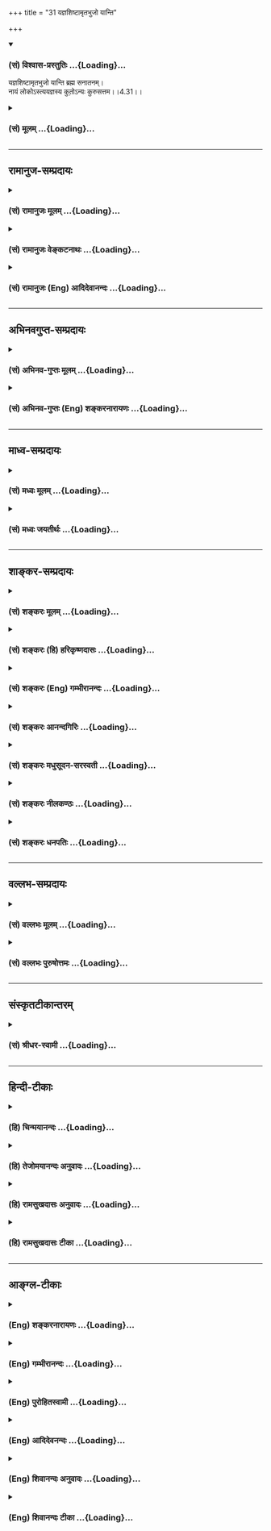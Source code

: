 +++
title = "31 यज्ञशिष्टामृतभुजो यान्ति"

+++
<div class="js_include" newlevelforh1="3" title="(सं) विश्वास-प्रस्तुतिः" unfilled url="/purANam_vaiShNavam/mahAbhAratam/06-bhIShma-parva/03-bhagavad-gItA-parva/saMskRtam/vishvAsa-prastutiH/04_jnAna-yogaH_brahmArp/31_yajnashiShTAmRtab.md">
<details open><summary><h3>(सं) विश्वास-प्रस्तुतिः ...{Loading}...</h3></summary>

यज्ञशिष्टामृतभुजो यान्ति ब्रह्म सनातनम्।  
नायं लोकोऽस्त्ययज्ञस्य कुतो़ऽन्यः कुरुसत्तम।।4.31।।
</details>
</div>
<div class="js_include collapsed" newlevelforh1="3" title="(सं) मूलम्" unfilled url="/purANam_vaiShNavam/mahAbhAratam/06-bhIShma-parva/03-bhagavad-gItA-parva/saMskRtam/mUlam/04_jnAna-yogaH_brahmArp/31_yajnashiShTAmRtab.md">
<details><summary><h3>(सं) मूलम् ...{Loading}...</h3></summary>

यज्ञशिष्टामृतभुजो यान्ति ब्रह्म सनातनम्।  
नायं लोकोऽस्त्ययज्ञस्य कुतो़ऽन्यः कुरुसत्तम।।4.31।।
</details>
</div>


_________________
## रामानुज-सम्प्रदायः
<div class="js_include collapsed" newlevelforh1="3" title="(सं) रामानुजः मूलम्" unfilled url="/purANam_vaiShNavam/mahAbhAratam/06-bhIShma-parva/03-bhagavad-gItA-parva/saMskRtam/rAmAnujaH/mUlam/04_jnAna-yogaH_brahmArp/31_yajnashiShTAmRtab.md">
<details><summary><h3>(सं) रामानुजः मूलम् ...{Loading}...</h3></summary>

।।4.31।।**यज्ञशिष्टा**मृतेन शरीरधारणं कुर्वन्त एव कर्मयोगे व्यापृताः
**सनातनं** च **ब्रह्म यान्ति। अयज्ञस्य**
महायज्ञादिपूर्वकनित्यनैमित्तिककर्मरहितस्य **न अयं लोकः** न प्राकृतलोकः
प्राकृतलोकसम्बन्धिधर्मार्थकामाख्यः पुरुषार्थः न सिध्यति **कुतः** इतः
**अन्यः** मोक्षाख्यः पुरुषार्थः। परमपुरुषार्थतया मोक्षस्य प्रस्तुतत्वात्
तदितरपुरुषार्थःअयं लोकः इति निर्दिश्यते स हि प्राकृतः।

</details>
</div>
<div class="js_include collapsed" newlevelforh1="3" title="(सं) रामानुजः वेङ्कटनाथः" unfilled url="/purANam_vaiShNavam/mahAbhAratam/06-bhIShma-parva/03-bhagavad-gItA-parva/saMskRtam/rAmAnujaH/venkaTanAthaH/04_jnAna-yogaH_brahmArp/31_yajnashiShTAmRtab.md">
<details><summary><h3>(सं) रामानुजः वेङ्कटनाथः ...{Loading}...</h3></summary>

  
  
।।4.31।। कर्मयोगावान्तरभेदनिष्ठत्वाभिमानेन
सामान्यधर्मभूतनित्यनैमित्तिकादिपरित्यागिनः
सकलपुरुषार्थानर्हतोच्यतेनायमित्यर्धेन। अयज्ञस्येति व्याख्येयं पदम्। नायं
लोकः इत्यत्रायमिति निर्देशाभिप्रेतं दर्शयतिन प्राकृतलोक इति।
लोकस्वरूपमात्रनिषेधभ्रमव्युदासायाहप्राकृतलोकसम्बन्धीति। अयं लोकः इति
प्रत्यक्षसिद्धभूलोकपरत्वौचित्यात्कुतोऽन्यः इतीदं स्वर्गादिपरं किं न
स्यात् इत्याशङ्क्याहपरमपुरुषार्थतयेति। अयज्ञस्य मोक्षाभावे प्रतिपादिते
हि तदर्थं तदुपादानं स्यादिति भावः।
मोक्षव्यतिरिक्तदृष्टानुश्रविकपुरुषार्थवर्गत्रयस्यायं लोक इति
निर्देशहेतुभूतसाधारणोपाधिं प्रस्तुतपरमपुरुषार्थविरुद्धरूपत्वं च
व्यञ्जयितुमाह स हि प्राकृत इति। प्रकृतिपरिणामविशेषरूपत्वात्
तत्संसृष्टस्य प्राप्यत्वाच्च प्राकृतत्वोक्तिः।  
  

</details>
</div>
<div class="js_include collapsed" newlevelforh1="3" title="(सं) रामानुजः (Eng) आदिदेवानन्दः" unfilled url="/purANam_vaiShNavam/mahAbhAratam/06-bhIShma-parva/03-bhagavad-gItA-parva/saMskRtam/rAmAnujaH/english/AdidevAnandaH/04_jnAna-yogaH_brahmArp/31_yajnashiShTAmRtab.md">
<details><summary><h3>(सं) रामानुजः (Eng) आदिदेवानन्दः ...{Loading}...</h3></summary>

4.31 He 'who offers no sacrifices,' i.e., he who does not devote himself
to obligatory and occasional actions, preceded by the performance of the
'great sacrifices' etc., will not be able to achieve human ends which
are associated with the material world and are called by the names of
virtue, wealth and worldly satisfactions. How then can the man's supreme
end called release (Moksa), which is other than these, be attained; As
Moksa, man's supreme end, has been mentioned, other objectives different
from it, are named 'this world.' That is, indeed, the material world.
\[Perhaps the idea is that all types of sacrificers should perform the
Panca-Maha-Yajnas, and take the remnants of it as their daily food. Only
in this way can we give some meaning to 'ambrosial food' connected with
the performance of all the various kinds of sacrifice mentioned in the
above verses.\]

</details>
</div>


_________________
## अभिनवगुप्त-सम्प्रदायः
<div class="js_include collapsed" newlevelforh1="3" title="(सं) अभिनव-गुप्तः मूलम्" unfilled url="/purANam_vaiShNavam/mahAbhAratam/06-bhIShma-parva/03-bhagavad-gItA-parva/saMskRtam/abhinava-guptaH/mUlam/04_jnAna-yogaH_brahmArp/31_yajnashiShTAmRtab.md">
<details><summary><h3>(सं) अभिनव-गुप्तः मूलम् ...{Loading}...</h3></summary>

।।4.31।। यज्ञेति। यज्ञेन शिष्टम् आहृतं यज्ञाच्च +++(N यज्ञाश्च)+++
निजकरणतर्पणरूपादवशिष्टं वा स्वात्मविश्रान्तिरूपं परानन्द +++(N परानन्दं)+++
निरानन्दात्मकममृतमुपभुञ्जाना अपि +++(N भुञ्जाना इति यथेच्छम्)+++ यथेच्छं
संसृज्यन्ते ब्रह्मतयेति। तदुपरम्यते अतिरहस्यस्फुटप्रकटनवाचालतायाः। अत्र
बहुतरो रहस्यरसः अन्तःसंलीनीकृतोऽपि निबिडतरभक्तिसेवासम्प्रसादितगुरुचरण +++(S
N गुरुवचनसं )+++ संप्राप्तसंप्रदायमहौषधसमीकृतधातूनां चर्वणादिविषयतां
भूतार्थास्वादहेतुतां च प्रतिपद्यते ( प्रतिपाद्यते)। अत्र व्याख्यान्तराणि
टीकाकारैः प्रदर्शितानि। तानि अस्मद्गुरुपादनिरुक्तानि च स्वयमेव सचेतसः
संप्रधार्यन्तामितिं किमन्येन +++(omits किमन्येन)+++ हन्त
व्याख्यातृवचनदूषणाविनोदनेन। तदुपक्रान्तमेवोपक्रम्यते +++(S पगम्यते)+++।

</details>
</div>
<div class="js_include collapsed" newlevelforh1="3" title="(सं) अभिनव-गुप्तः (Eng) शङ्करनारायणः" unfilled url="/purANam_vaiShNavam/mahAbhAratam/06-bhIShma-parva/03-bhagavad-gItA-parva/saMskRtam/abhinava-guptaH/english/shankaranArAyaNaH/04_jnAna-yogaH_brahmArp/31_yajnashiShTAmRtab.md">
<details><summary><h3>(सं) अभिनव-गुप्तः (Eng) शङ्करनारायणः ...{Loading}...</h3></summary>

4.31 Yajna-etc. They enjoy the nectar of the Parananda and the
Nirananda, which is of the nature of relaxing in their own Self and
which has been ordained-i.e., brought about - by the sacrifice and which
is the remnant of the sacrifice in the form of satisfying \[the deities
of\] their own sense-organs. Yet, remaining as Brahman Itself, they get
themselves mixed \[in this mundane life\] to their heart-content. Here
we refrain \[ourselves\] from the free talk of clearly disclosing what
is highly secret. Further, here a good amount of tasty secret has been
kept well hidden. Yet, this becomes an object of \[actual\] chewing and
\[thus\] becomes the cause for enjoying (realising) what is Real, in the
case of those persons whose \[bodily and internal\] elements have been
ealised by the powerful medicines of the tradition learnt from the
revered teachers, pleased with service, laden with very assiduous
devotion. In this context other explanations have been offered by
\[other\] commentators. However, let the intellectuals weigh and decide
for themselves, those explanations and the etymological interpretations
offered by our revered preceptors. So, look ! What is the use of the
sport of criticising the statements of those commentators ; Hence let us
stick to only what we have begun with.

</details>
</div>


_________________
## माध्व-सम्प्रदायः
<div class="js_include collapsed" newlevelforh1="3" title="(सं) मध्वः मूलम्" unfilled url="/purANam_vaiShNavam/mahAbhAratam/06-bhIShma-parva/03-bhagavad-gItA-parva/saMskRtam/madhvaH/mUlam/04_jnAna-yogaH_brahmArp/31_yajnashiShTAmRtab.md">
<details><summary><h3>(सं) मध्वः मूलम् ...{Loading}...</h3></summary>

।।4.30 4.31।। नियताहारत्वेनैव प्राणशोषात्प्राणान् प्राणेषु जुह्वति।
यच्छेद्वाङ्मनसी प्राज्ञः कठ.3।13 इत्यादिश्रुत्युक्तप्रकारेण वा। अन्यदपि
ग्रन्थान्तरे सिद्धम्। यदस्याल्पाशनं तेन प्राणाः प्राणेषु वै हुताः इति।

</details>
</div>
<div class="js_include collapsed" newlevelforh1="3" title="(सं) मध्वः जयतीर्थः" unfilled url="/purANam_vaiShNavam/mahAbhAratam/06-bhIShma-parva/03-bhagavad-gItA-parva/saMskRtam/madhvaH/jayatIrthaH/04_jnAna-yogaH_brahmArp/31_yajnashiShTAmRtab.md">
<details><summary><h3>(सं) मध्वः जयतीर्थः ...{Loading}...</h3></summary>

।।4.30 4.31।। अपरे नियत इत्यत्र प्राणानां प्राणेषु कीदृशो होमः
नियताहारत्वस्य कथं तत्रोपयोगः इत्यत आह **नियते**ति।
प्राणशोषादिन्द्रियवृत्तीनां वृत्तिमत्त्विन्द्रियेषु
सङ्कोचाज्जुह्वतीत्युच्यत इति शेषः। एवशब्देन श्रोत्रादीनीत्यतो भेदं
दर्शयति। तत्र प्रत्याहारेणात्र नियताहारत्वेनेति। प्राणनित्यादिकं
प्रकारान्तरेण व्याचष्टे **यच्छेदि**ति। वाग्वाचं मनसि यच्छेत्। तन्नियतां
ध्यायेत् अवराणामिन्द्रियदेवतानां उत्तमेन्द्रियदेवतानियतत्वचिन्तनं
प्रकारार्थः। वा प्राणानां प्राणेषु होम इति शेषः। अस्मिन्पक्षे नियताहार
इति पृथक् यज्ञो ज्ञातव्यः। इदमेवास्तु व्याख्यानं श्रौतत्वात्किं
पूर्वेणेत्यत आह **अन्यदपी**ति।

</details>
</div>


_________________
## शाङ्कर-सम्प्रदायः
<div class="js_include collapsed" newlevelforh1="3" title="(सं) शङ्करः मूलम्" unfilled url="/purANam_vaiShNavam/mahAbhAratam/06-bhIShma-parva/03-bhagavad-gItA-parva/saMskRtam/shankaraH/mUlam/04_jnAna-yogaH_brahmArp/31_yajnashiShTAmRtab.md">
<details><summary><h3>(सं) शङ्करः मूलम् ...{Loading}...</h3></summary>

।।4.31।। **यज्ञशिष्टामृतभुजः** यज्ञानां शिष्टं यज्ञशिष्टं यज्ञशिष्टं च
तत् अमृतं च यज्ञशिष्टामृतं तत् भुञ्जते इति यज्ञशिष्टामृतभुजः। यथोक्तान्
यज्ञान् कृत्वा तच्छिष्टेन कालेन यथाविधिचोदितम् अन्नम् अमृताख्यं भुञ्जते
इति यज्ञशिष्टामृतभुजः **यान्ति** गच्छन्ति **ब्रह्म सनातनं** चिरन्तनं
मुमुक्षवश्चेत् कालातिक्रमापेक्षया इति सामर्थ्यात् गम्यते। **न अयं लोकः**
सर्वप्राणिसाधारणोऽपि **अस्ति** यथोक्तानां यज्ञानां एकोऽपि यज्ञः यस्य
नास्ति सः **अयज्ञः** तस्य। **कुतः अन्यो** विशिष्टसाधनसाध्यः
**कुरुसत्तम**।।

</details>
</div>
<div class="js_include collapsed" newlevelforh1="3" title="(सं) शङ्करः (हि) हरिकृष्णदासः" unfilled url="/purANam_vaiShNavam/mahAbhAratam/06-bhIShma-parva/03-bhagavad-gItA-parva/saMskRtam/shankaraH/hindI/harikRShNadAsaH/04_jnAna-yogaH_brahmArp/31_yajnashiShTAmRtab.md">
<details><summary><h3>(सं) शङ्करः (हि) हरिकृष्णदासः ...{Loading}...</h3></summary>

।।4.31।। इस प्रकार उपर्युक्त यज्ञोंका सम्पादन करके यज्ञोंके शेषका नाम
यज्ञशिष्ट है वही अमृत है उसको जो भोगते हैं वे यज्ञशिष्ट अमृतभोजी हैं।
उपर्युक्त यज्ञोंको करके उससे बचे हुए समयद्वारा यथाविधि प्राप्त अमृतरूप
विहित अन्नको भक्षण करनेवाले यज्ञशिष्ट अमृतभोजी पुरुष सनातन यानी चिरन्तन
ब्रह्मको प्राप्त होते हैं। यहाँ यान्ति इस गतिविषयक शब्दकी शक्तिसे यह
पाया जाता है कि यदि यज्ञ करनेवाले मुमुक्षु होते हैं तो कालातिक्रमकी
अपेक्षासे ( मरनेके बाद कितने ही कालतक ब्रह्मलोकमें रहकर फिर प्रलयके समय
) ब्रह्मको प्राप्त होते हैं। हे कुरुश्रेष्ठ जो मनुष्य उपर्युक्त
यज्ञोंमेंसे एक भी यज्ञ नहीं करता उस यज्ञरहित पुरुषको सब प्राणियोंके लिये
जो साधारण है ऐसा यह लोक भी नहीं मिलता फिर विशेष साधनोंद्वारा प्राप्त
होनेवाला अन्य लोक तो मिल ही कैसे सकता है।

</details>
</div>
<div class="js_include collapsed" newlevelforh1="3" title="(सं) शङ्करः (Eng) गम्भीरानन्दः" unfilled url="/purANam_vaiShNavam/mahAbhAratam/06-bhIShma-parva/03-bhagavad-gItA-parva/saMskRtam/shankaraH/english/gambhIrAnandaH/04_jnAna-yogaH_brahmArp/31_yajnashiShTAmRtab.md">
<details><summary><h3>(सं) शङ्करः (Eng) गम्भीरानन्दः ...{Loading}...</h3></summary>

4.31 Yajna-sista-amrta-bhujah, those who partake of the nectar left over
after a sacrifice, i.e. those who, after performing the sacrifices
described above, eat, during the leisure after the sacrifice, the food
called nectar, as prescribed by the injunctions; yanti, reach; sanatanam
brahma, the eternal Brahman. For the sake of consistency (with the
Upanisads) it is understood that if they (the sacrificers) are seekers
of liberation, (then they reach Brahman) in due course of time. \[The
Upanisads describe the different stages through which those who do good
deeds and practise meditation have to pass before reaching the alified
Brahman after death. For liberation there is need also of purification
of the heart, Thus, they reach Brahman by stages, and not immediately
after death. (See Ch. 8.5 and subseent portion; also, Br. 4.3.35 to
4.4.25, etc.)\] Even ayam lokah, this world, common to all beings; na
asti, ceases to exist; ayajnasya, for one who does not perform
sacrifices, for him who does not have to his credit even a single one of
the above sacrifices. Kutah anyah, what to speak of the other world
which can be achieved through special disciplines; kurusattama, O best
among the Kurus!

</details>
</div>
<div class="js_include collapsed" newlevelforh1="3" title="(सं) शङ्करः आनन्दगिरिः" unfilled url="/purANam_vaiShNavam/mahAbhAratam/06-bhIShma-parva/03-bhagavad-gItA-parva/saMskRtam/shankaraH/AnandagiriH/04_jnAna-yogaH_brahmArp/31_yajnashiShTAmRtab.md">
<details><summary><h3>(सं) शङ्करः आनन्दगिरिः ...{Loading}...</h3></summary>

।।4.31।। यथोक्तयज्ञनिर्वर्तनानन्तरं क्षीणे कल्मषे किं स्यादित्याशङ्क्याह
**एवमिति।** यथोक्तानां यज्ञानां मध्ये केनचिदपि यज्ञेनाविशेषितस्य
पुरुषस्य प्रत्यवायं दर्शयति **नायमिति।** कथं
यथोक्तयज्ञानुष्ठायिनामवशिष्टेन कालेन विहितान्नभुजां
ब्रह्मप्राप्तिरित्याशङ्क्य मुमुक्षुत्वे सति चित्तशुद्धिद्वारेत्याह
**मुमुक्षवश्चेदिति।** तत्किमिदानीं साक्षादेव मोक्षो विवक्षितः तथाच
गतिश्रुतिविरोधः स्यादित्याशङ्क्य
गतिनिर्देशसामर्थ्यात्क्रममुक्तिरत्राभिप्रेतेत्याह **कालातीति।** तृतीयं
पादं व्याचष्टे **नायमिति।** विवक्षितं कैमुतिकन्यायमाह **कुत इति।**
साधारणलोकाभावे पुनरसाधारणलोकप्राप्तिर्दूरनिरस्तेत्यर्थः। यथोक्तेऽर्थे
बुद्धिसमाधानं कुरुकुलप्रधानस्यार्जुनस्यानायासलभ्यमिति वक्तुं
कुरुसत्तमेत्युक्तम्।

</details>
</div>
<div class="js_include collapsed" newlevelforh1="3" title="(सं) शङ्करः मधुसूदन-सरस्वती" unfilled url="/purANam_vaiShNavam/mahAbhAratam/06-bhIShma-parva/03-bhagavad-gItA-parva/saMskRtam/shankaraH/madhusUdana-sarasvatI/04_jnAna-yogaH_brahmArp/31_yajnashiShTAmRtab.md">
<details><summary><h3>(सं) शङ्करः मधुसूदन-सरस्वती ...{Loading}...</h3></summary>

।।4.31।। एवमन्वये गुणमुक्त्वा व्यतिरेके दोषमाहार्धेन उक्तानां यज्ञानां
मध्येऽन्यतमोऽपि यज्ञो यस्य नास्ति सोऽयज्ञस्तस्यायमल्पसुखोऽपि मनुष्यलोको
नास्ति सर्वनिन्द्यत्वात् कुतोऽन्यो विशिष्टसाधनसाध्यः परलोकः हे
कुरुसत्तम।

</details>
</div>
<div class="js_include collapsed" newlevelforh1="3" title="(सं) शङ्करः नीलकण्ठः" unfilled url="/purANam_vaiShNavam/mahAbhAratam/06-bhIShma-parva/03-bhagavad-gItA-parva/saMskRtam/shankaraH/nIlakaNThaH/04_jnAna-yogaH_brahmArp/31_yajnashiShTAmRtab.md">
<details><summary><h3>(सं) शङ्करः नीलकण्ठः ...{Loading}...</h3></summary>

।।4.31।। सर्वेषामेतेषां मध्येऽन्यतममप्यनुष्ठातुमशक्तं प्रति प्राह
**यज्ञेति।** यज्ञाः पञ्चमहायज्ञास्तेभ्यः शिष्टमवशिष्टमन्नममृताख्यं ये
भुञ्जते तेऽपि चित्तशुद्धिद्वारा सनातनं ब्रह्म यान्ति प्राप्नुवन्ति।
अयज्ञस्य पूर्वोक्तेषु द्वादशस्वन्यतमो वा नित्याः पञ्च वा यस्य यज्ञा न
सन्ति सोऽयज्ञस्तस्यायमपि लोको नास्ति अन्यः परलोक आत्मलोको वा कुतो भवेत्।
न कुतश्चिदित्यर्थः।

</details>
</div>
<div class="js_include collapsed" newlevelforh1="3" title="(सं) शङ्करः धनपतिः" unfilled url="/purANam_vaiShNavam/mahAbhAratam/06-bhIShma-parva/03-bhagavad-gItA-parva/saMskRtam/shankaraH/dhanapatiH/04_jnAna-yogaH_brahmArp/31_yajnashiShTAmRtab.md">
<details><summary><h3>(सं) शङ्करः धनपतिः ...{Loading}...</h3></summary>

।।4.31।। एवं यथोक्तान्यज्ञान्निर्वर्त्य तच्छिष्टेन कालेन
यथाविधिचोदितमन्नं अमृताख्यं भूञ्जत इति यज्ञशिष्टामृतभुजः। यत्त्वन्ये
सर्वेषामप्येतेषां मध्येऽन्यतममप्यनुष्ठातुमशक्यं प्रति प्राह **यञ्जेति।**
यज्ञाः पञ्चमहायज्ञास्तेभ्यः शिष्टमवशिष्टमन्नममृताख्यं ये भुञ्जत इत्यादि
तच्चिन्त्यम्। श्रुतहानेरश्रुतकल्पनायाश्चान्याय्यत्वात्। पञ्चयज्ञानामपि
दैवादिश्रौतस्मार्तयज्ञेष्वन्तर्भावाच्च। ब्रह्म सनातनं मोक्षाख्यं यान्ति।
यथोक्तानां यज्ञानामेकोऽपि यज्ञो यस्य नास्ति सोऽयज्ञः तस्यायं लोकः
सर्वप्राणिसाधारणोऽपि नास्ति। शुद्धचितेन श्रवणादिविशिष्टसाधनलभ्योऽन्यः
सर्वलोकातीत आत्मस्वरुपस्तस्य कुतः। कुरुसत्तमेति संबोधयन् कुरवोऽपि
यज्ञविद आसन् त्वं तु तेषु सत्तमः श्रेष्ठोऽतः त्वया यज्ञवित्त्वमवश्यं
संपादनीयमिति सूचयति।

</details>
</div>


_________________
## वल्लभ-सम्प्रदायः
<div class="js_include collapsed" newlevelforh1="3" title="(सं) वल्लभः मूलम्" unfilled url="/purANam_vaiShNavam/mahAbhAratam/06-bhIShma-parva/03-bhagavad-gItA-parva/saMskRtam/vallabhaH/mUlam/04_jnAna-yogaH_brahmArp/31_yajnashiShTAmRtab.md">
<details><summary><h3>(सं) वल्लभः मूलम् ...{Loading}...</h3></summary>

।।4.30 4.31।। अपरे तु आहारतर्पणप्राणानेव (वृत्तीः) प्राणेषु विलापयन्ति
इति संयताहाराः। अन्यथौदरीयसर्वभागपूरणे रोधो योगश्च न स्यात्। तदर्थं
प्रारीप्सूनामाहारो नियन्तव्य एव। एते सर्वे यज्ञविदस्तेन च निष्कलमषाः
स्वाधिकारागतं यज्ञशिष्टममृतं च भुञ्जत इति तथा ते सर्वे सनातनं नित्यं
ब्रह्म साक्षात् परम्परया च यान्ति। तदकरणे दोषदर्शनेन व्यतिरेचयति
नायमिति। अयमल्पानन्दोऽपि लोको देहो वाऽयज्ञस्य न भवति ततोऽन्यो दिव्यस्तु
कुतः इति कर्त्तव्यता बोधिता। अपरं च दर्शनप्रकारः प्रसङ्गादुक्तः।
ब्रह्मज्ञानिनाऽपि सर्वसन्न्यासतो ब्रह्मयज्ञाभिधः क्रियते इतिन हि
कश्चित्क्षणमपि जातु तिष्ठति 3।5 इति समर्थितम्।

</details>
</div>
<div class="js_include collapsed" newlevelforh1="3" title="(सं) वल्लभः पुरुषोत्तमः" unfilled url="/purANam_vaiShNavam/mahAbhAratam/06-bhIShma-parva/03-bhagavad-gItA-parva/saMskRtam/vallabhaH/puruShottamaH/04_jnAna-yogaH_brahmArp/31_yajnashiShTAmRtab.md">
<details><summary><h3>(सं) वल्लभः पुरुषोत्तमः ...{Loading}...</h3></summary>

  
  
।।4.31।। एवं यज्ञैर्निष्कल्मषा भूत्वा मत्स्मरणादिना ब्रह्म
प्राप्नुवन्तीत्याह यज्ञशिष्टेति। यज्ञशिष्टामृतभुजः यज्ञे शिष्टमवशिष्टं
यदमृतं मत्स्मरणरूपं तद्भुजस्तद्भोगकर्तारः सनातनं ब्रह्म अक्षरात्मकं
यान्ति प्राप्नुवन्ति। अत एवयस्य स्मृत्या इत्यादिना भगवत्स्मरणेनैव
कर्मादीनां पूर्णत्वम्। एवं यज्ञकर्तॄणामक्षरप्राप्तिमुक्त्वा तदकर्तॄणां
बाधकमाह नायमिति। हे कुरुसत्तम सत्कुलोत्पन्न
अयज्ञस्यमद्विभूतिरूपमदाज्ञादिरूपयज्ञरहितस्यायं लोको नास्ति। अस्मिन्नपि
लोके निन्दितः सन् तदा अन्यः अक्षरात्मकः कुतः प्राप्यः इति शेषः।  
  

</details>
</div>


_________________
## संस्कृतटीकान्तरम्
<div class="js_include collapsed" newlevelforh1="3" title="(सं) श्रीधर-स्वामी" unfilled url="/purANam_vaiShNavam/mahAbhAratam/06-bhIShma-parva/03-bhagavad-gItA-parva/saMskRtam/shrIdhara-svAmI/04_jnAna-yogaH_brahmArp/31_yajnashiShTAmRtab.md">
<details><summary><h3>(सं) श्रीधर-स्वामी ...{Loading}...</h3></summary>

।।4.31।।**यज्ञशिष्टेति।** यज्ञान्कृत्वाऽवशिष्टे कालेऽनिषिद्धमन्नममृतरूपं
भुञ्जत इति तथा ते सनातनं ब्रह्म ज्ञानद्वारेण प्राप्नुवन्ति। तदकरणे
दोषमाह **नायं लोक इति।** अयमल्पसुखोऽपि मनुष्यलोकोऽयज्ञस्य
यज्ञानुष्ठानशून्यस्य नास्ति। कुतोऽन्यः परलोकः। अतो यज्ञाः सर्वथा
कर्तव्या इत्यर्थः।

</details>
</div>


_________________
## हिन्दी-टीकाः
<div class="js_include collapsed" newlevelforh1="3" title="(हि) चिन्मयानन्दः" unfilled url="/purANam_vaiShNavam/mahAbhAratam/06-bhIShma-parva/03-bhagavad-gItA-parva/hindI/chinmayAnandaH/04_jnAna-yogaH_brahmArp/31_yajnashiShTAmRtab.md">
<details><summary><h3>(हि) चिन्मयानन्दः ...{Loading}...</h3></summary>

।।4.31।। प्राचीनकाल में यज्ञकर्म में अग्नि की आहुति देने के पश्चात् जो
कुछ अवशिष्ट रह जाता था उसे ही अमृत कहते थे जिसका सेवन भक्तगण ईश्वर का
प्रसाद समझकर करते थे। उनका यह विश्वास था कि भक्तिपूर्वक इस अमृतसेवन से
अन्तकरण की शुद्धि हो सकती है। इस रूपक के आध्यात्मिक लक्ष्यार्थ पर विचार
करने पर ज्ञात होगा कि अवशिष्ट अमृत का अभिप्राय उपर्युक्त यज्ञों के आचरण
से प्राप्त फल से है। इन यज्ञों के आचरण का फल है आत्मसंयम अथवा दूसरे
शब्दों में संगठित व्यक्तित्व। इस फल को प्राप्त पुरुष ही ध्यानाभ्यास के
योग्य होते हैं। संगठित व्यक्तित्व का पुरुष ही ध्यान के लिये आवश्यक मन के
समत्व को प्राप्त करके अनन्तस्वरूप ब्रह्म को आत्मरूप से पहचान सकता है। इस
श्लोक की दूसरी पंक्ति निषेध की भाषा में उपर्युक्त सिद्धांत को और अधिक
स्पष्ट करती है। पुरुषार्थ के बिना आत्मविकास नहीं हो सकता। अकर्मण्यता से
कोई किसी भी क्षेत्र में लाभान्वित नहीं हो सकता। निस्वार्थ कर्म के बिना
जब इस लोक में ही कोई शाश्वत फल नहीं प्राप्त होता तब परलोक के सम्बन्ध में
क्या कर सकता है इस स्थान पर दो शंकाएं मन में उठ सकती हैं। क्या ये सभी
मार्ग एक ही लक्ष्य तक पहुँचाते हैं अथवा विभिन्न लक्ष्यों तक तथा दूसरी
शंका यह हो सकती है कि क्या ये सब मार्ग भगवान् के बौद्धिक विचार मात्र तो
नहीं हैं भगवान् इन शंकाओं का निराकरण करते हुए कहते हैं

</details>
</div>
<div class="js_include collapsed" newlevelforh1="3" title="(हि) तेजोमयानन्दः अनुवादः" unfilled url="/purANam_vaiShNavam/mahAbhAratam/06-bhIShma-parva/03-bhagavad-gItA-parva/hindI/tejomayAnandaH/anuvAdaH/04_jnAna-yogaH_brahmArp/31_yajnashiShTAmRtab.md">
<details><summary><h3>(हि) तेजोमयानन्दः अनुवादः ...{Loading}...</h3></summary>

।।4.31।। हे कुरुश्रेष्ठ ! यज्ञ के अवशिष्ट अमृत को भोगने वाले पुरुष सनातन
ब्रह्म को प्राप्त होते हैं। यज्ञ रहित पुरुष को यह लोक भी नहीं मिलता,
फिर परलोक कैसे मिलेगा;

</details>
</div>
<div class="js_include collapsed" newlevelforh1="3" title="(हि) रामसुखदासः अनुवादः" unfilled url="/purANam_vaiShNavam/mahAbhAratam/06-bhIShma-parva/03-bhagavad-gItA-parva/hindI/rAmasukhadAsaH/anuvAdaH/04_jnAna-yogaH_brahmArp/31_yajnashiShTAmRtab.md">
<details><summary><h3>(हि) रामसुखदासः अनुवादः ...{Loading}...</h3></summary>

।।4.31।। हे कुरुवंशियोंमें श्रेष्ठ अर्जुन ! यज्ञसे बचे हुए अमृतका अनुभव
करनेवाले सनातन परब्रह्म परमात्माको प्राप्त होते हैं। यज्ञ न करनेवाले
मनुष्यके लिये यह मनुष्यलोक भी सुखदायक नहीं है, फिर परलोक कैसे सुखदायक
होगा;

</details>
</div>
<div class="js_include collapsed" newlevelforh1="3" title="(हि) रामसुखदासः टीका" unfilled url="/purANam_vaiShNavam/mahAbhAratam/06-bhIShma-parva/03-bhagavad-gItA-parva/hindI/rAmasukhadAsaH/TIkA/04_jnAna-yogaH_brahmArp/31_yajnashiShTAmRtab.md">
<details><summary><h3>(हि) रामसुखदासः टीका ...{Loading}...</h3></summary>

4.31।।***व्याख्या--*'यज्ञशिष्टामृतभुजो यान्ति ब्रह्म सनातनम्'--**यज्ञ
करनेसे अर्थात् निष्कामभावपूर्वक दूसरोंको सुख पहुँचानेसे समताका अनुभव हो
जाना ही 'यज्ञशिष्ट अमृत' का अनुभव करना है। अमृत अर्थात् अमरताका अनुभव
करनेवाले सनातन परब्रह्म परमात्माको प्राप्त हो जाते हैं ( गीता 3।
13)। स्वरूपसे मनुष्य अमर है। मरनेवाली वस्तुओंके सङ्गसे ही मनुष्यको
मृत्युका अनुभव होता है। इन वस्तुओंको संसारके हितमें लगानेसे जब मनुष्य
असङ्ग हो जाता है, तब उसे स्वतःसिद्ध अमरताका अनुभव हो जाता है।  
  
कर्तव्यमात्र केवल कर्तव्य समझकर किया जाय, तो वह यज्ञ हो जाता है। केवल
दूसरोंके हितके लिये किया जानेवाला कर्म ही कर्तव्य होता है। जो कर्म अपने
लिये किया जाता है वह कर्तव्य नहीं होता, प्रत्युत कर्ममात्र होता है,
जिससे मनुष्य बँधता है। इसलिये यज्ञमें देना-ही-देना होता है, लेना केवल
निर्वाहमात्रके लिये होता है (गीता 4। 21)। शरीर यज्ञ करनेके लिये समर्थ
रहे--इस दृष्टिसे शरीर-निर्वाहमात्रके लिये वस्तुओंका उपयोग करना भी यज्ञके
अन्तर्गत है। मनुष्य-शरीर यज्ञके लिये ही है। उसे मान-बड़ाई, सुख-आराम
आदिमें लगाना बन्धनकारक है। केवल यज्ञके लिये कर्म करनेसे मनुष्य बन्धनरहित
(मुक्त) हो जाता है और उसे सनातन ब्रह्मकी प्राप्ति हो जाती है।

</details>
</div>


_________________
## आङ्ग्ल-टीकाः
<div class="js_include collapsed" newlevelforh1="3" title="(Eng) शङ्करनारायणः" unfilled url="/purANam_vaiShNavam/mahAbhAratam/06-bhIShma-parva/03-bhagavad-gItA-parva/english/shankaranArAyaNaH/04_jnAna-yogaH_brahmArp/31_yajnashiShTAmRtab.md">
<details><summary><h3>(Eng) शङ्करनारायणः ...{Loading}...</h3></summary>

4.31. The eaters of the sacrifice-ordained (or sacrificial remnant)
nectar, attain the eternal Brahman. \[Even\] this world is not for a
non-sacrificer, how can there be the other ; O best of the Kurus !

</details>
</div>
<div class="js_include collapsed" newlevelforh1="3" title="(Eng) गम्भीरानन्दः" unfilled url="/purANam_vaiShNavam/mahAbhAratam/06-bhIShma-parva/03-bhagavad-gItA-parva/english/gambhIrAnandaH/04_jnAna-yogaH_brahmArp/31_yajnashiShTAmRtab.md">
<details><summary><h3>(Eng) गम्भीरानन्दः ...{Loading}...</h3></summary>

4.31 Those who partake of the nectar left over after a sacrifice, reach
the eternal Brahman. This world ceases to exist for one who does not
perform sacrifices. What to speak of the other (world), O best among the
Kurus (Arjuna)!

</details>
</div>
<div class="js_include collapsed" newlevelforh1="3" title="(Eng) पुरोहितस्वामी" unfilled url="/purANam_vaiShNavam/mahAbhAratam/06-bhIShma-parva/03-bhagavad-gItA-parva/english/purohitasvAmI/04_jnAna-yogaH_brahmArp/31_yajnashiShTAmRtab.md">
<details><summary><h3>(Eng) पुरोहितस्वामी ...{Loading}...</h3></summary>

4.31 Tasting the nectar of immortality, as the reward of sacrifice, they
reach the Eternal. This world is not for those who refuse to sacrifice;
much less the other world.

</details>
</div>
<div class="js_include collapsed" newlevelforh1="3" title="(Eng) आदिदेवनन्दः" unfilled url="/purANam_vaiShNavam/mahAbhAratam/06-bhIShma-parva/03-bhagavad-gItA-parva/english/AdidevanandaH/04_jnAna-yogaH_brahmArp/31_yajnashiShTAmRtab.md">
<details><summary><h3>(Eng) आदिदेवनन्दः ...{Loading}...</h3></summary>

4.31 This world is not for him who makes no sacrifice. How then the
other, O Arjuna;

</details>
</div>
<div class="js_include collapsed" newlevelforh1="3" title="(Eng) शिवानन्दः अनुवादः" unfilled url="/purANam_vaiShNavam/mahAbhAratam/06-bhIShma-parva/03-bhagavad-gItA-parva/english/shivAnandaH/anuvAdaH/04_jnAna-yogaH_brahmArp/31_yajnashiShTAmRtab.md">
<details><summary><h3>(Eng) शिवानन्दः अनुवादः ...{Loading}...</h3></summary>

4.31 Those who eat the remnants of the sacrifice, which are like nectar,
go to the eternal Brahman. This world is not for the man who does not
perform sacrifice; how then can he have the other, O Arjuna;

</details>
</div>
<div class="js_include collapsed" newlevelforh1="3" title="(Eng) शिवानन्दः टीका" unfilled url="/purANam_vaiShNavam/mahAbhAratam/06-bhIShma-parva/03-bhagavad-gItA-parva/english/shivAnandaH/TIkA/04_jnAna-yogaH_brahmArp/31_yajnashiShTAmRtab.md">
<details><summary><h3>(Eng) शिवानन्दः टीका ...{Loading}...</h3></summary>

4.31 यज्ञशिष्टामृतभुजः eaters of the nectar -- the remnants of the
sacrifice; यान्ति go; ब्रह्म Brahman; सनातनम् eternal; न not; अयम् this;
लोकः world; अस्ति is; अयज्ञस्य of the nonsacrificer; कुतः how; अन्यः
other; कुरुसत्तम O best of the Kurus.Commentary They go to the eternal
Brahman in course of time after attaining the knowledge of the Self
through purification of the mind by performing the above sacrifices. He
who does not perform any of these is not fit even for this miserable
world. How then can he hope to get a better world than this (Cf.III.13)

</details>
</div>
